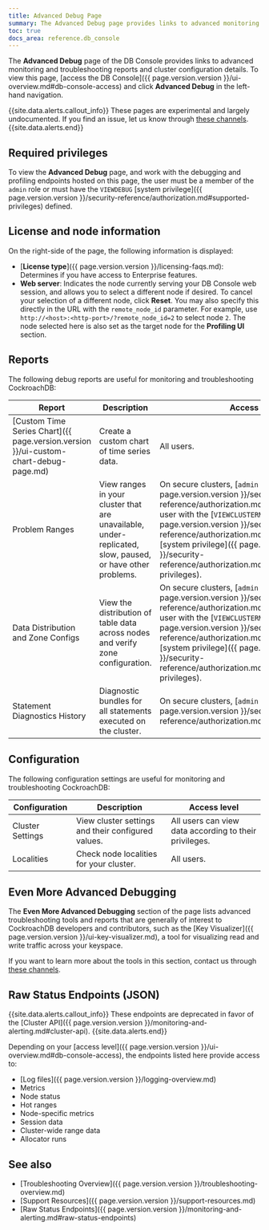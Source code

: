 ```yaml
---
title: Advanced Debug Page
summary: The Advanced Debug page provides links to advanced monitoring and troubleshooting reports and cluster configuration details.
toc: true
docs_area: reference.db_console
---
```



The **Advanced Debug** page of the DB Console provides links to advanced monitoring and troubleshooting reports and cluster configuration details. To view this page, [access the DB Console]({{ page.version.version }}/ui-overview.md#db-console-access) and click **Advanced Debug** in the left-hand navigation.

{{site.data.alerts.callout_info}}
These pages are experimental and largely undocumented. If you find an issue, let us know through [these channels](https://www.cockroachlabs.com/community/).
 {{site.data.alerts.end}}

## Required privileges

To view the **Advanced Debug** page, and work with the debugging and profiling endpoints hosted on this page, the user must be a member of the `admin` role or must have the `VIEWDEBUG` [system privilege]({{ page.version.version }}/security-reference/authorization.md#supported-privileges) defined.

## License and node information

On the right-side of the page, the following information is displayed:

- [**License type**]({{ page.version.version }}/licensing-faqs.md): Determines if you have access to Enterprise features.
- **Web server**: Indicates the node currently serving your DB Console web session, and allows you to select a different node if desired. To cancel your selection of a different node, click **Reset**. You may also specify this directly in the URL with the `remote_node_id` parameter. For example, use `http://<host>:<http-port>/?remote_node_id=2` to select node `2`. The node selected here is also set as the target node for the **Profiling UI** section.

## Reports

The following debug reports are useful for monitoring and troubleshooting CockroachDB:

Report | Description | Access level
--------|-----|--------
[Custom Time Series Chart]({{ page.version.version }}/ui-custom-chart-debug-page.md) | Create a custom chart of time series data. | All users.
Problem Ranges | View ranges in your cluster that are unavailable, under-replicated, slow, paused, or have other problems. | On secure clusters, [`admin` user]({{ page.version.version }}/security-reference/authorization.md#admin-role) or a SQL user with the [`VIEWCLUSTERMETADATA`]({{ page.version.version }}/security-reference/authorization.md#viewclustermetadata) [system privilege]({{ page.version.version }}/security-reference/authorization.md#supported-privileges).
Data Distribution and Zone Configs | View the distribution of table data across nodes and verify zone configuration. | On secure clusters, [`admin` user]({{ page.version.version }}/security-reference/authorization.md#admin-role) or a SQL user with the [`VIEWCLUSTERMETADATA`]({{ page.version.version }}/security-reference/authorization.md#viewclustermetadata) [system privilege]({{ page.version.version }}/security-reference/authorization.md#supported-privileges).
Statement Diagnostics History  | Diagnostic bundles for all statements executed on the cluster.  | On secure clusters, [`admin` user]({{ page.version.version }}/security-reference/authorization.md#admin-role) only.

## Configuration

The following configuration settings are useful for monitoring and troubleshooting CockroachDB:

Configuration | Description | Access level
--------|-----|--------
Cluster Settings | View cluster settings and their configured values. | All users can view data according to their privileges.
Localities | Check node localities for your cluster. | All users.

## Even More Advanced Debugging

The **Even More Advanced Debugging** section of the page lists advanced troubleshooting tools and reports that are generally of interest to CockroachDB developers and contributors, such as the [Key Visualizer]({{ page.version.version }}/ui-key-visualizer.md), a tool for visualizing read and write traffic across your keyspace.

If you want to learn more about the tools in this section, contact us through [these channels](https://www.cockroachlabs.com/community/).

## Raw Status Endpoints (JSON)

{{site.data.alerts.callout_info}}
These endpoints are deprecated in favor of the [Cluster API]({{ page.version.version }}/monitoring-and-alerting.md#cluster-api).
{{site.data.alerts.end}}

Depending on your [access level]({{ page.version.version }}/ui-overview.md#db-console-access), the endpoints listed here provide access to:

- [Log files]({{ page.version.version }}/logging-overview.md)
- Metrics
- Node status
- Hot ranges
- Node-specific metrics
- Session data
- Cluster-wide range data
- Allocator runs

## See also

- [Troubleshooting Overview]({{ page.version.version }}/troubleshooting-overview.md)
- [Support Resources]({{ page.version.version }}/support-resources.md)
- [Raw Status Endpoints]({{ page.version.version }}/monitoring-and-alerting.md#raw-status-endpoints)
